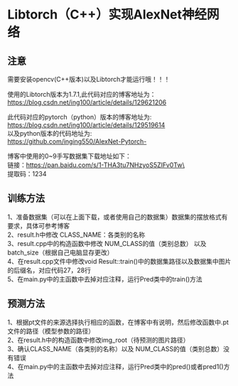 # Libtorch（C++）实现AlexNet神经网络
## 注意
需要安装opencv(C++版本)以及Libtorch才能运行哦！！！

使用的Libtorch版本为1.7.1,此代码对应的博客地址为：\
https://blog.csdn.net/ing100/article/details/129621206

此代码对应的pytorch（python）版本的博客地址为: \
https://blog.csdn.net/ing100/article/details/129519614 \
以及python版本的代码地址为:\
https://github.com/inging550/AlexNet-Pytorch-

博客中使用的0~9手写数据集下载地址如下：\
链接：https://pan.baidu.com/s/1-THA3tu7NHzyoS5ZIFv0Tw\ \
提取码：1234

## 训练方法
1、准备数据集（可以在上面下载，或者使用自己的数据集）数据集的摆放格式有要求，具体可参考博客\
2、result.h中修改 CLASS_NAME：各类别的名称 \
3、result.cpp中的构造函数中修改 NUM_CLASS的值（类别总数） 以及batch_size（根据自己电脑显存更改）\
4、在result.cpp文件中修改void Result::train()中的数据集路径以及数据集中图片的后缀名，对应代码27，28行 \
5、在main.py中的主函数中去掉对应注释，运行Pred类中的train()方法

## 预测方法
1、根据pt文件的来源选择执行相应的函数，在博客中有说明，然后修改函数中.pt文件的路径（模型参数的路径） \
2、在result.h中的构造函数中修改img_root（待预测的图片路径）\
3、确认CLASS_NAME（各类别的名称）以及 NUM_CLASS的值（类别总数）没有错误\
4、在main.py中的主函数中去掉对应注释，运行Pred类中的pred()或者pred1()方法

